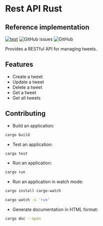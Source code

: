 # Rest API Rust

## Reference implementation

[![test](https://github.com/slavik-pastushenko/rest-api-rust/actions/workflows/test.yml/badge.svg)](https://github.com/slavik-pastushenko/rest-api-rust/actions/workflows/test.yml)
![GitHub issues](https://img.shields.io/github/issues/slavik-pastushenko/rest-api-rust)
![GitHub](https://img.shields.io/github/license/slavik-pastushenko/rest-api-rust)

Provides a RESTful API for managing tweets.

## Features

- Create a tweet
- Update a tweet
- Delete a tweet
- Get a tweet
- Get all tweets


## Contributing

- Build an application:

```bash
cargo build
```

- Test an application:

```bash
cargo test
```

- Run an application:

```bash
cargo run
```

- Run an application in watch mode:

```bash
cargo install cargo-watch 

cargo watch -x 'run'
```

- Generate documentation in HTML format:

```bash
cargo doc --open
```
